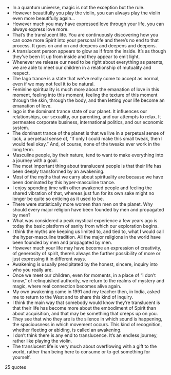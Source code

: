  - In a quantum universe, magic is not the exception but the rule.
 - However beautifully you play the violin, you can always play the violin even more beautifully again...
 - However much you may have expressed love through your life, you can always express love more.
 - That’s the translucent life. You are continuously discovering how you can ooze more Spirit into your personal life and there’s no end to that process. It goes on and on and deepens and deepens and deepens.
 - A translucent person appears to glow as if from the inside. It’s as though they’ve been lit up from inside and they appear to emit light.
 - Whenever we release our need to be right about everything as parents, we are able to meet our children in a relationship of mutuality and respect.
 - The Iago trance is a state that we’ve really come to accept as normal, even if we may not feel it to be natural.
 - Feminine spirituality is much more about the emanation of love in this moment, feeling into this moment, feeling the texture of this moment through the skin, through the body, and then letting your life become an emanation of love.
 - Iago is the dominant trance state of our planet. It influences our relationships, our sexuality, our parenting, and our attempts to relax. It permeates corporate business, international politics, and our economic system.
 - The dominant trance of the planet is that we live in a perpetual sense of lack, a perpetual sense of, “If only I could make this small tweak, then I would feel okay.” And, of course, none of the tweaks ever work in the long term.
 - Masculine people, by their nature, tend to want to make everything into a journey with a goal.
 - The most important thing about translucent people is that their life has been deeply transformed by an awakening.
 - Most of the myths that we carry about spirituality are because we have been dominated by this hyper-masculine trance.
 - I enjoy spending time with other awakened people and feeling the shared vibration of that, whereas just fun for its own sake might no longer be quite so enticing as it used to be.
 - There were statistically more women than men on the planet. Why should every major religion have been founded by men and propagated by men?
 - What was considered a peak mystical experience a few years ago is today the basic platform of sanity from which our exploration begins.
 - I think the myths are keeping us limited to, and tied to, what I would call the hyper-masculine tradition. All the major religions in the world have been founded by men and propagated by men.
 - However much your life may have become an expression of creativity, of generosity of spirit, there’s always the further possibility of more or just expressing it in different ways.
 - Awakening is usually precipitated by the honest, sincere, inquiry into who you really are.
 - Once we meet our children, even for moments, in a place of “I don’t know,” of relinquished authority, we return to the realms of mystery and magic, where real connection becomes alive again.
 - My own awakening came in 1991 and my teacher then, in India, asked me to return to the West and to share this kind of inquiry.
 - I think the main way that somebody would know they’re translucent is that their life has become more about the embodiment of Spirit than about acquisition, and that may be something that creeps up on you.
 - They see that who they are is the silence in which sound is happening, the spaciousness in which movement occurs. This kind of recognition, whether fleeting or abiding, is called an awakening.
 - I don’t think there is any end to translucence. It’s an endless journey, rather like playing the violin.
 - The translucent life is very much about overflowing with a gift to the world, rather than being here to consume or to get something for yourself.

25 quotes
